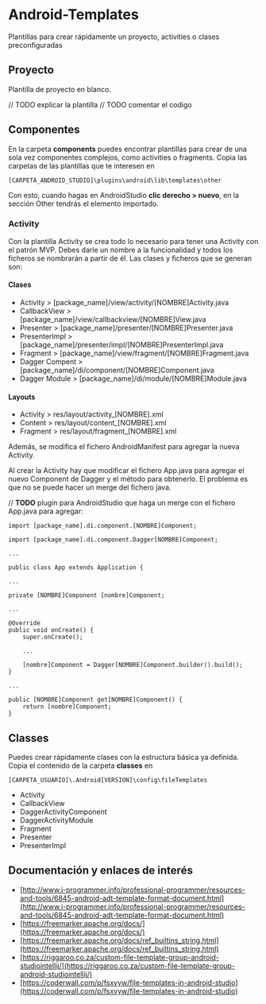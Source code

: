 # Android-Templates
Plantillas para crear rápidamente un proyecto, activities o clases preconfiguradas

## Proyecto
Plantilla de proyecto en blanco.

// TODO explicar la plantilla
// TODO comentar el codigo

## Componentes
En la carpeta **components** puedes encontrar plantillas para crear de una sola vez componentes complejos, como activities o fragments. Copia las carpetas de las plantillas que te interesen en 

`[CARPETA_ANDROID_STUDIO]\plugins\android\lib\templates\other`

Con esto, cuando hagas en AndroidStudio **clic derecho > nuevo**, en la sección Other tendrás el elemento importado.

### Activity
Con la plantilla Activity se crea todo lo necesario para tener una Activity con el patrón MVP. Debes darle un nombre a la funcionalidad y todos los ficheros se nombrarán a partir de él. Las clases y ficheros que se generan son:

#### Clases

* Activity > [package_name]/view/activity/[NOMBRE]Activity.java
* CallbackView > [package_name]/view/callbackview/[NOMBRE]View.java
* Presenter > [package_name]/presenter/[NOMBRE]Presenter.java
* PresenterImpl > [package_name]/presenter/impl/[NOMBRE]PresenterImpl.java
* Fragment > [package_name]/view/fragment/[NOMBRE]Fragment.java
* Dagger Compent > [package_name]/di/component/[NOMBRE]Component.java
* Dagger Module > [package_name]/di/module/[NOMBRE]Module.java

#### Layouts

* Activity > res/layout/activity_[NOMBRE].xml
* Content > res/layout/content_[NOMBRE].xml
* Fragment > res/layout/fragment_[NOMBRE].xml

Además, se modifica el fichero AndroidManifest para agregar la nueva Activity.

Al crear la Activity hay que modificar el fichero App.java para agregar el nuevo Component de Dagger y el método para obtenerlo. El problema es que no se puede hacer un merge del fichero java.

// **TODO** plugin para AndroidStudio que haga un merge con el fichero App.java para agregar:


    import [package_name].di.component.[NOMBRE]Component;

    import [package_name].di.component.Dagger[NOMBRE]Component;
    
    ...
    
    public class App extends Application {
    
    ...
       
    private [NOMBRE]Component [nombre]Component;	
	
    ...	
    
    @Override
    public void onCreate() {
        super.onCreate();		
		
        ...		
      
        [nombre]Component = Dagger[NOMBRE]Component.builder().build();		
    }		
     
    ...	
    
    public [NOMBRE]Component get[NOMBRE]Component() {
        return [nombre]Component;
    }
    


## Classes
Puedes crear rápidamente clases con la estructura básica ya definida. Copia el contenido de la carpeta **classes** en 

`[CARPETA_USUARIO]\.Android[VERSION]\config\fileTemplates`

* Activity
* CallbackView
* DaggerActivityComponent
* DaggerActivityModule
* Fragment
* Presenter
* PresenterImpl

## Documentación y enlaces de interés
* [http://www.i-programmer.info/professional-programmer/resources-and-tools/6845-android-adt-template-format-document.html](http://www.i-programmer.info/professional-programmer/resources-and-tools/6845-android-adt-template-format-document.html)
* [https://freemarker.apache.org/docs/](https://freemarker.apache.org/docs/)
* [https://freemarker.apache.org/docs/ref_builtins_string.html](https://freemarker.apache.org/docs/ref_builtins_string.html)
* [https://riggaroo.co.za/custom-file-template-group-android-studiointellij/](https://riggaroo.co.za/custom-file-template-group-android-studiointellij/)
* [https://coderwall.com/p/fsxvyw/file-templates-in-android-studio](https://coderwall.com/p/fsxvyw/file-templates-in-android-studio)
